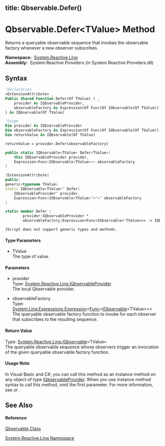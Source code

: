 title: Qbservable.Defer<TValue>()
---
# Qbservable.Defer\<TValue\> Method

Returns a queryable observable sequence that invokes the observable factory whenever a new observer subscribes.

**Namespace:**  [System.Reactive.Linq](System.Reactive.Linq/System.Reactive.Linq)  
**Assembly:**  System.Reactive.Providers (in System.Reactive.Providers.dll)

## Syntax

```vb
'Declaration
<ExtensionAttribute> _
Public Shared Function Defer(Of TValue) ( _
    provider As IQbservableProvider, _
    observableFactory As Expression(Of Func(Of IObservable(Of TValue))) _
) As IQbservable(Of TValue)
```

```vb
'Usage
Dim provider As IQbservableProvider
Dim observableFactory As Expression(Of Func(Of IObservable(Of TValue)))
Dim returnValue As IQbservable(Of TValue)

returnValue = provider.Defer(observableFactory)
```

```csharp
public static IQbservable<TValue> Defer<TValue>(
    this IQbservableProvider provider,
    Expression<Func<IObservable<TValue>>> observableFactory
)
```

```c++
[ExtensionAttribute]
public:
generic<typename TValue>
static IQbservable<TValue>^ Defer(
    IQbservableProvider^ provider, 
    Expression<Func<IObservable<TValue>^>^>^ observableFactory
)
```

```fsharp
static member Defer : 
        provider:IQbservableProvider * 
        observableFactory:Expression<Func<IObservable<'TValue>>> -> IQbservable<'TValue> 
```

```jscript
JScript does not support generic types and methods.
```

#### Type Parameters

- TValue  
  The type of value.

#### Parameters

- provider  
  Type: [System.Reactive.Linq.IQbservableProvider](IQbservableProvider/IQbservableProvider)  
  The local Qbservable provider.

- observableFactory  
  Type: [System.Linq.Expressions.Expression](https://msdn.microsoft.com/en-us/library/Bb335710)\<[Func](https://msdn.microsoft.com/en-us/library/Bb534960)\<[IObservable](https://msdn.microsoft.com/en-us/library/Dd990377)\<TValue\>\>\>  
  The queryable observable factory function to invoke for each observer that subscribes to the resulting sequence.

#### Return Value

Type: [System.Reactive.Linq.IQbservable](IQbservable/IQbservable(TSource))\<TValue\>  
The queryable observable sequence whose observers trigger an invocation of the given queryable observable factory function.

#### Usage Note

In Visual Basic and C\#, you can call this method as an instance method on any object of type [IQbservableProvider](IQbservableProvider/IQbservableProvider). When you use instance method syntax to call this method, omit the first parameter. For more information, see [](https://msdn.microsoft.com/en-us/library/Bb384936) or [](https://msdn.microsoft.com/en-us/library/Bb383977).

## See Also

#### Reference

[Qbservable Class](Qbservable/Qbservable)

[System.Reactive.Linq Namespace](System.Reactive.Linq/System.Reactive.Linq)








